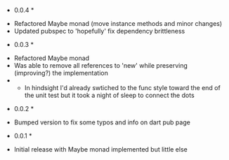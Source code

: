 
* 0.0.4 *
- Refactored Maybe monad (move instance methods and minor changes)
- Updated pubspec to 'hopefully' fix dependency brittleness

* 0.0.3 *
- Refactored Maybe monad
- Was able to remove all references to 'new' while preserving (improving?) the implementation
- - In hindsight I'd already swtiched to the func style toward the end of the unit test but it took a night of sleep to connect the dots

* 0.0.2 *
- Bumped version to fix some typos and info on dart pub page
 
* 0.0.1 *
- Initial release with Maybe monad implemented but little else